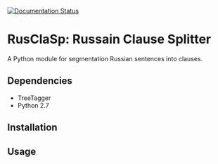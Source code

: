 [![Documentation Status](https://readthedocs.org/projects/rusclasp/badge/?version=latest)](http://rusclasp.readthedocs.org/en/latest/?badge=latest)

# RusClaSp: Russain Clause Splitter

A Python module for segmentation Russian sentences into clauses.

## Dependencies

* TreeTagger
* Python 2.7

## Installation

## Usage
